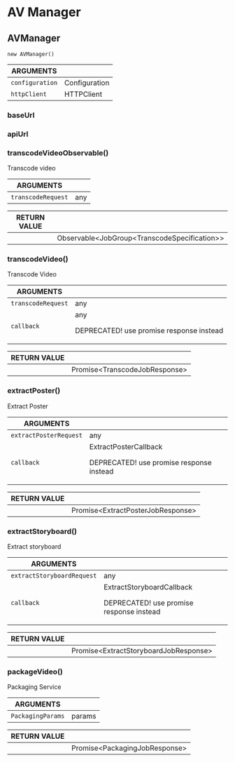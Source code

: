 <!-- Generated automatically. Update this documentation by updating the source code. -->

# AV Manager

## AVManager

`new AVManager()`

<div class="method-list">
  <table>
    <thead>
      <tr>
        <th>ARGUMENTS</th>
        <th></th>
      </tr>
    </thead>
    <tbody>
      <tr>
        <td class="param">
          <code>configuration</code>
        </td>
        <td>
            <div class="type">Configuration</div>
        </td>
      </tr>
      <tr>
        <td class="param">
          <code>httpClient</code>
        </td>
        <td>
            <div class="type">HTTPClient</div>
        </td>
      </tr>
    </tbody>
  </table>
</div>

### baseUrl

### apiUrl

### transcodeVideoObservable()

Transcode video

<div class="method-list">
  <table>
    <thead>
      <tr>
        <th>ARGUMENTS</th>
        <th></th>
      </tr>
    </thead>
    <tbody>
      <tr>
        <td class="param">
          <code>transcodeRequest</code>
        </td>
        <td>
            <div class="type">any</div>
        </td>
      </tr>
    </tbody>
  </table>
</div>

<div class="method-list">
  <table>
    <thead>
      <tr>
        <th>RETURN VALUE</th>
        <th></th>
      </tr>
    </thead>
    <tbody>
      <tr>
        <td class="param">
        </td>
        <td>
            <div class="type">Observable&#x3C;JobGroup&#x3C;TranscodeSpecification>></div>
        </td>
      </tr>
    </tbody>
  </table>
</div>

### transcodeVideo()

Transcode Video

<div class="method-list">
  <table>
    <thead>
      <tr>
        <th>ARGUMENTS</th>
        <th></th>
      </tr>
    </thead>
    <tbody>
      <tr>
        <td class="param">
          <code>transcodeRequest</code>
        </td>
        <td>
            <div class="type">any</div>
        </td>
      </tr>
      <tr>
        <td class="param">
          <code>callback</code>
        </td>
        <td>
            <div class="type">any</div>
            <p>DEPRECATED! use promise response instead</p>
        </td>
      </tr>
    </tbody>
  </table>
</div>

<div class="method-list">
  <table>
    <thead>
      <tr>
        <th>RETURN VALUE</th>
        <th></th>
      </tr>
    </thead>
    <tbody>
      <tr>
        <td class="param">
        </td>
        <td>
            <div class="type">Promise&#x3C;TranscodeJobResponse></div>
        </td>
      </tr>
    </tbody>
  </table>
</div>

### extractPoster()

Extract Poster

<div class="method-list">
  <table>
    <thead>
      <tr>
        <th>ARGUMENTS</th>
        <th></th>
      </tr>
    </thead>
    <tbody>
      <tr>
        <td class="param">
          <code>extractPosterRequest</code>
        </td>
        <td>
            <div class="type">any</div>
        </td>
      </tr>
      <tr>
        <td class="param">
          <code>callback</code>
        </td>
        <td>
            <div class="type">ExtractPosterCallback</div>
            <p>DEPRECATED! use promise response instead</p>
        </td>
      </tr>
    </tbody>
  </table>
</div>

<div class="method-list">
  <table>
    <thead>
      <tr>
        <th>RETURN VALUE</th>
        <th></th>
      </tr>
    </thead>
    <tbody>
      <tr>
        <td class="param">
        </td>
        <td>
            <div class="type">Promise&#x3C;ExtractPosterJobResponse></div>
        </td>
      </tr>
    </tbody>
  </table>
</div>

### extractStoryboard()

Extract storyboard

<div class="method-list">
  <table>
    <thead>
      <tr>
        <th>ARGUMENTS</th>
        <th></th>
      </tr>
    </thead>
    <tbody>
      <tr>
        <td class="param">
          <code>extractStoryboardRequest</code>
        </td>
        <td>
            <div class="type">any</div>
        </td>
      </tr>
      <tr>
        <td class="param">
          <code>callback</code>
        </td>
        <td>
            <div class="type">ExtractStoryboardCallback</div>
            <p>DEPRECATED! use promise response instead</p>
        </td>
      </tr>
    </tbody>
  </table>
</div>

<div class="method-list">
  <table>
    <thead>
      <tr>
        <th>RETURN VALUE</th>
        <th></th>
      </tr>
    </thead>
    <tbody>
      <tr>
        <td class="param">
        </td>
        <td>
            <div class="type">Promise&#x3C;ExtractStoryboardJobResponse></div>
        </td>
      </tr>
    </tbody>
  </table>
</div>

### packageVideo()

Packaging Service

<div class="method-list">
  <table>
    <thead>
      <tr>
        <th>ARGUMENTS</th>
        <th></th>
      </tr>
    </thead>
    <tbody>
      <tr>
        <td class="param">
          <code>PackagingParams</code>
        </td>
        <td>
            <div class="type">params</div>
        </td>
      </tr>
    </tbody>
  </table>
</div>

<div class="method-list">
  <table>
    <thead>
      <tr>
        <th>RETURN VALUE</th>
        <th></th>
      </tr>
    </thead>
    <tbody>
      <tr>
        <td class="param">
        </td>
        <td>
            <div class="type">Promise&#x3C;PackagingJobResponse></div>
        </td>
      </tr>
    </tbody>
  </table>
</div>
